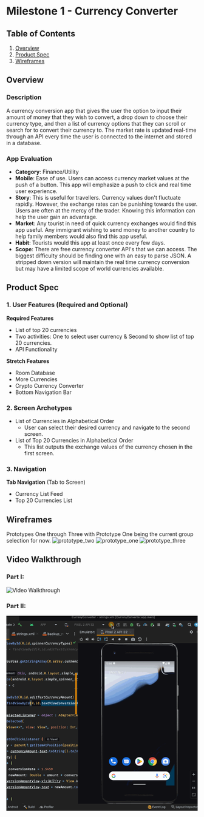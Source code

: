 # Milestone 1 - Currency Converter

## Table of Contents

1. [Overview](#Overview)
1. [Product Spec](#Product-Spec)
1. [Wireframes](#Wireframes)

## Overview

### Description
A currency conversion app that gives the user the option to input their amount of money that they wish to convert, a drop down to choose their currency type, and then a list of currency options that they can scroll or search for to convert their currency to. The market rate is updated real-time through an API every time the user is connected to the internet and stored in a database.

### App Evaluation
- **Category**: Finance/Utility
- **Mobile**: Ease of use. Users can access currency market values at the push of a button. This app will emphasize a push to click and real time user experience. 
- **Story**: This is useful for travellers. Currency values don't fluctuate rapidly. However, the exchange rates can be punishing towards the user. Users are often at the mercy of the trader. Knowing this information can help the user gain an advantage. 
- **Market**: Any tourist in need of quick currency exchanges would find this app useful. Any immigrant wishing to send money to another country to help family members would also find this app useful.
- **Habit**: Tourists would this app at least once every few days.
- **Scope**: There are free currency converter API's that we can access. The biggest difficulty should be finding one with an easy to parse JSON. A stripped down version will maintain the real time currency conversion but may have a limited scope of world currencies available.

## Product Spec

### 1. User Features (Required and Optional)

**Required Features**

*  List of top 20 currencies
*  Two activities: One to select user currency & Second to show list of top 20 currencies.
*  API Functionality

**Stretch Features**

* Room Database
* More Currencies 
* Crypto Currency Converter
* Bottom Navigation Bar

### 2. Screen Archetypes

- List of Currencies in Alphabetical Order
  - User can select their desired currency and navigate to the second screen.
- List of Top 20 Currencies in Alphabetical Order
  - This list outputs the exchange values of the currency chosen in the first screen.

### 3. Navigation

**Tab Navigation** (Tab to Screen)

* Currency List Feed
* Top 20 Currencies List

## Wireframes

Prototypes One through Three with Prototype One being the current group selection for now.
![prototype_two](https://user-images.githubusercontent.com/109637465/197349209-b8b96664-a055-4494-9d72-7ce1fbbab5de.jpg)
![prototype_one](https://user-images.githubusercontent.com/109637465/197349211-3f2ee541-7b6e-4096-a102-10b1035674c0.jpg)
![prototype_three](https://user-images.githubusercontent.com/109637465/197349254-c23bda92-683e-45dd-8d1d-c70920adccab.jpg)

## Video Walkthrough 
### Part I:
<img src='https://github.com/Ermain-12/CurrencyConverterProject/blob/master/currencyconverter-walkthrough-part-i.gif' title='Video Walkthrough' width='' alt='Video Walkthrough' />

### Part II:
<img src='https://github.com/Ermain-12/CurrencyConverterProject/blob/master/currencyconverter-walkthrough-part-ii.gif' title='Video Walkthrough' width='' alt='Video Walkthrough' />
